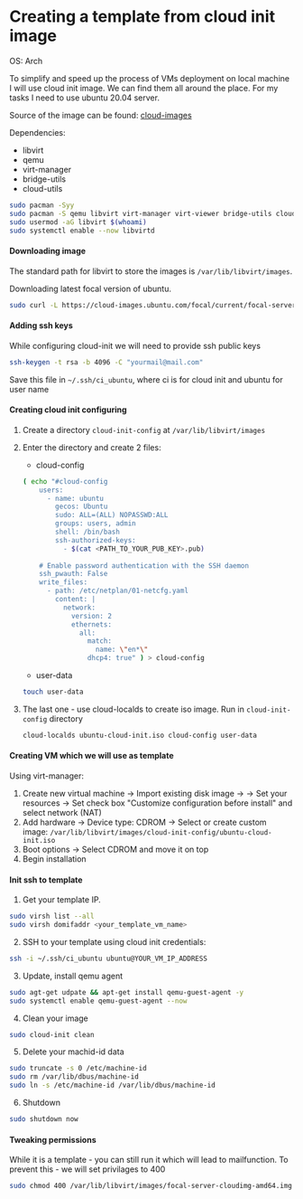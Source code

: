 # Creating a template from cloud init image

OS: Arch

To simplify and speed up the process of VMs deployment on local machine I will use cloud init image. We can find them all around the place. For my tasks I need to use ubuntu 20.04 server.

Source of the image can be found: [cloud-images](https://cloud-images.ubuntu.com/)

Dependencies:
* libvirt
* qemu
* virt-manager
* bridge-utils
* cloud-utils

```bash
sudo pacman -Syy
sudo pacman -S qemu libvirt virt-manager virt-viewer bridge-utils cloud-utils curl
sudo usermod -aG libvirt $(whoami)
sudo systemctl enable --now libvirtd
```

#### Downloading image

The standard path for libvirt to store the images is `/var/lib/libvirt/images`.

Downloading latest focal version of ubuntu.
```bash
sudo curl -L https://cloud-images.ubuntu.com/focal/current/focal-server-cloudimg-amd64.img -o /var/lib/libvirt/images/focal-server-cloudimg-amd64.img
```

#### Adding ssh keys

While configuring cloud-init we will need to provide ssh public keys

```bash
ssh-keygen -t rsa -b 4096 -C "yourmail@mail.com"
```

Save this file in `~/.ssh/ci_ubuntu`, where ci is for cloud init and ubuntu for user name

#### Creating cloud init configuring

1. Create a directory `cloud-init-config` at `/var/lib/libvirt/images`

2. Enter the directory and create 2 files:
    * cloud-config
    ```bash
    ( echo "#cloud-config
        users:
          - name: ubuntu
            gecos: Ubuntu
            sudo: ALL=(ALL) NOPASSWD:ALL
            groups: users, admin
            shell: /bin/bash
            ssh-authorized-keys:
              - $(cat <PATH_TO_YOUR_PUB_KEY>.pub)
        
        # Enable password authentication with the SSH daemon
        ssh_pwauth: False
        write_files:
          - path: /etc/netplan/01-netcfg.yaml
            content: |
              network:
                version: 2
                ethernets:
                  all:
                    match:
                      name: \"en*\"
                    dhcp4: true" ) > cloud-config
    ```
    * user-data
    ```bash
    touch user-data
    ```

3. The last one - use cloud-localds to create iso image. Run in `cloud-init-config` directory
    ```bash
    cloud-localds ubuntu-cloud-init.iso cloud-config user-data
    ```
#### Creating VM which we will use as template
Using virt-manager:
1. Create new virtual machine -> Import existing disk image -> <Choose your cloud init image here and set the operating system name> -> Set your resources -> Set check box "Customize configuration before install" and select network (NAT)
2. Add hardware -> Device type: CDROM -> Select or create custom image: `/var/lib/libvirt/images/cloud-init-config/ubuntu-cloud-init.iso`
3. Boot options -> Select CDROM and move it on top
4. Begin installation

#### Init ssh to template
1. Get your template IP.
```bash
sudo virsh list --all
sudo virsh domifaddr <your_template_vm_name>
```
2. SSH to your template using cloud init credentials:
```bash
ssh -i ~/.ssh/ci_ubuntu ubuntu@YOUR_VM_IP_ADDRESS
```
3. Update, install qemu agent 
```bash
sudo agt-get udpate && apt-get install qemu-guest-agent -y
sudo systemctl enable qemu-guest-agent --now
```
4. Clean your image
```bash
sudo cloud-init clean
```
5. Delete your machid-id data 
```bash
sudo truncate -s 0 /etc/machine-id
sudo rm /var/lib/dbus/machine-id
sudo ln -s /etc/machine-id /var/lib/dbus/machine-id
```
6. Shutdown
```bash
sudo shutdown now
```

#### Tweaking permissions
While it is a template - you can still run it which will lead to mailfunction.
To prevent this - we will set privilages to 400

```bash
sudo chmod 400 /var/lib/libvirt/images/focal-server-cloudimg-amd64.img
```





